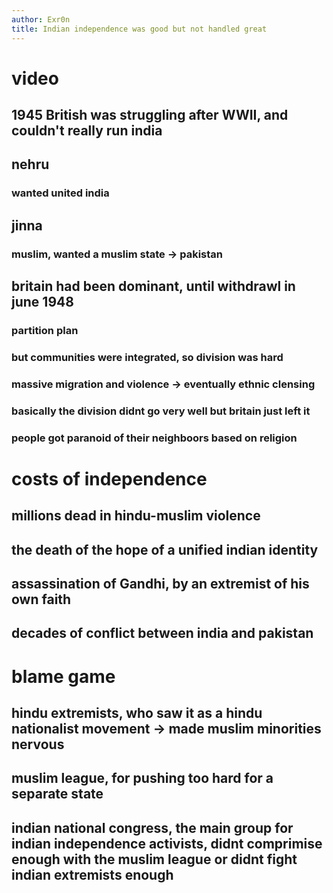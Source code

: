 ```yaml
---
author: Exr0n
title: Indian independence was good but not handled great
---
```


# video

## 1945 British was struggling after WWII, and couldn\'t really run india

## nehru

### wanted united india

## jinna

### muslim, wanted a muslim state -\> pakistan

## britain had been dominant, until withdrawl in june 1948

### partition plan

### but communities were integrated, so division was hard

### massive migration and violence -\> eventually ethnic clensing

### basically the division didnt go very well but britain just left it

### people got paranoid of their neighboors based on religion

# costs of independence

## millions dead in hindu-muslim violence

## the death of the hope of a unified indian identity

## assassination of Gandhi, by an extremist of his own faith

## decades of conflict between india and pakistan

# blame game

## hindu extremists, who saw it as a hindu nationalist movement -\> made muslim minorities nervous

## muslim league, for pushing too hard for a separate state

## indian national congress, the main group for indian independence activists, didnt comprimise enough with the muslim league or didnt fight indian extremists enough
